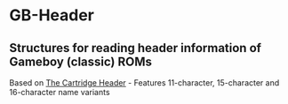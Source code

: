 # GB-Header

## Structures for reading header information of Gameboy (classic) ROMs

Based on [The Cartridge Header](https://gbdev.gg8.se/wiki/articles/The_Cartridge_Header) - Features 11-character, 15-character and 16-character name variants
